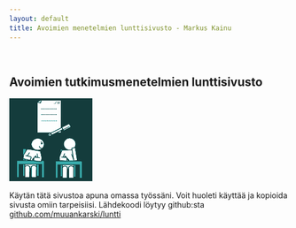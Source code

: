 ```yaml
---
layout: default
title: Avoimien menetelmien lunttisivusto - Markus Kainu
---
```


</br>

## Avoimien tutkimusmenetelmien lunttisivusto

![](images/lunttaus_small.png)

Käytän tätä sivustoa apuna omassa työssäni. Voit huoleti käyttää ja kopioida sivusta omiin tarpeisiisi. Lähdekoodi löytyy github:sta [github.com/muuankarski/luntti](https://github.com/muuankarski/luntti)



<!--
----

### Uutta blogissa

Blog RSS here: <a title="blog RSS" href="http://easterneurope.github.io/feed.xml">
                    <i class="fa fa-rss-square"></i></a>

<div id="posts">
    {% for post in site.posts offset: 0 limit: 3 %}
        <small style="color: #999;">{{ post.date | date: "%b %d, %Y" }}</small> 
        <a href="{{ post.url }}">{{ post.title }}</a>
        <br />
        {% if post.summary %}
            <small>{{ post.summary }}</small>
        {% endif %}
    {% endfor %}
    </div>
-->
